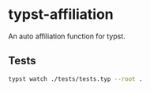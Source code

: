 # typst-affiliation
An auto affiliation function for typst.

## Tests
```bash
typst watch ./tests/tests.typ --root .
```